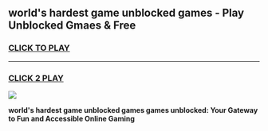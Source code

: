 
## world's hardest game unblocked games - Play Unblocked Gmaes & Free
<h3>
<a href="https://news.freeplayer.one?title=world's_hardest_game_unblocked_games&ref=16F">CLICK TO PLAY</a></h3>
<hr>

<h3>
<a href="https://news.freeplayer.one?title=world's_hardest_game_unblocked_games&ref=16F">CLICK 2 PLAY</a>
  
</h3>

<a href="https://news.freeplayer.one?title=world's_hardest_game_unblocked_games&ref=16F/"><img src="https://clearcache.store/games.png"></a>


**world's hardest game unblocked games games unblocked: Your Gateway to Fun and Accessible Online Gaming**
